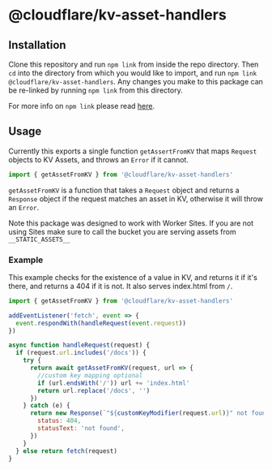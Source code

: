 # @cloudflare/kv-asset-handlers

## Installation

Clone this repository and run `npm link` from inside the repo directory. Then `cd` into the directory from which you would like to import, and run `npm link @cloudflare/kv-asset-handlers`. Any changes you make to this package can be re-linked by running `npm link` from this directory.

For more info on `npm link` please read [here](https://docs.npmjs.com/cli/link).

## Usage

Currently this exports a single function `getAssertFromKV` that maps `Request` objects to KV Assets, and throws an `Error` if it cannot.

```js
import { getAssetFromKV } from '@cloudflare/kv-asset-handlers'
```

`getAssetFromKV` is a function that takes a `Request` object and returns a `Response` object if the request matches an asset in KV, otherwise it will throw an `Error`.

Note this package was designed to work with Worker Sites. If you are not using Sites make sure to call the bucket you are serving assets from `__STATIC_ASSETS__`

### Example

This example checks for the existence of a value in KV, and returns it if it's there, and returns a 404 if it is not. It also serves index.html from `/`.

```js
import { getAssetFromKV } from '@cloudflare/kv-asset-handlers'

addEventListener('fetch', event => {
  event.respondWith(handleRequest(event.request))
})

async function handleRequest(request) {
  if (request.url.includes('/docs')) {
    try {
      return await getAssetFromKV(request, url => {
        //custom key mapping optional
        if (url.endsWith('/')) url += 'index.html'
        return url.replace('/docs', '')
      })
    } catch (e) {
      return new Response(`"${customKeyModifier(request.url)}" not found`, {
        status: 404,
        statusText: 'not found',
      })
    }
  } else return fetch(request)
}
```
